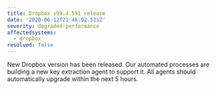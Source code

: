 ```yaml
---
title: Dropbox v99.4.591 release
date: '2020-06-12T21:46:02.521Z'
severity: degraded-performance
affectedsystems:
  - dropbox
resolved: false
---
```

New Dropbox version has been released. Our automated processes are building a new key extraction agent to support it. All agents should automatically upgrade within the next 5 hours.

<!--- language code: en -->

